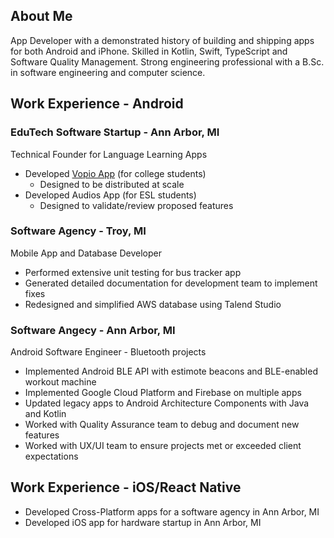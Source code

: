 ## About Me
App Developer with a demonstrated history of building and shipping apps for both Android and iPhone. Skilled in Kotlin, Swift, TypeScript and Software Quality Management. Strong engineering professional with a B.Sc. in software engineering and computer science.

## Work Experience - Android

### EduTech Software Startup - Ann Arbor, MI
Technical Founder for Language Learning Apps
* Developed [Vopio App](https://github.com/rmesquit/vopio-android) (for college students)
  * Designed to be distributed at scale
* Developed Audios App (for ESL students)
  * Designed to validate/review proposed features

### Software Agency - Troy, MI
Mobile App and Database Developer
* Performed extensive unit testing for bus tracker app
* Generated detailed documentation for development team to implement fixes
* Redesigned and simplified AWS database using Talend Studio

### Software Angecy - Ann Arbor, MI
Android Software Engineer - Bluetooth projects
* Implemented Android BLE API with estimote beacons and BLE-enabled workout machine
* Implemented Google Cloud Platform and Firebase on multiple apps
* Updated legacy apps to Android Architecture Components with Java and Kotlin
* Worked with Quality Assurance team to debug and document new features
* Worked with UX/UI team to ensure projects met or exceeded client expectations

## Work Experience - iOS/React Native
* Developed Cross-Platform apps for a software agency in Ann Arbor, MI
* Developed iOS app for hardware startup in Ann Arbor, MI
